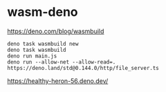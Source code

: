 # wasm-deno

https://deno.com/blog/wasmbuild

```
deno task wasmbuild new
deno task wasmbuild
deno run main.js
deno run --allow-net --allow-read=. https://deno.land/std@0.144.0/http/file_server.ts
```

https://healthy-heron-56.deno.dev/
